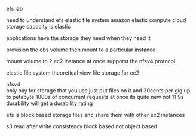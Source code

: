 efs lab 

need to understand efs 
elastic file system 
amazon elastic compute cloud 
storage capacity is elastic 

applications have the storage they need when they need it 

provision the ebs volume 
then mount to a particular instance 

mount volume to 2 ec2 instance at once 
supporst the nfsv4 protocol 

elastic file system
theoretical view 
file storage for ec2 

   nfsv4  
only pay for storage that you use 
just put files on it and 30cents per gig 
up to petabyte 
1000s of concurrent requests at once 
its quite new 
    not 11 9s durability 
    will get a durability rating 

efs is block based storage 
    files and share them with other ec2 instances 

s3 
    read after write consistency 
    block based not object based 

